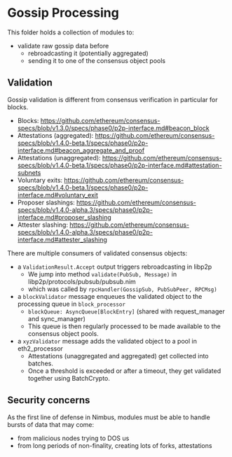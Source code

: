 # Gossip Processing

This folder holds a collection of modules to:
- validate raw gossip data before
  - rebroadcasting it (potentially aggregated)
  - sending it to one of the consensus object pools

## Validation

Gossip validation is different from consensus verification in particular for blocks.

- Blocks: https://github.com/ethereum/consensus-specs/blob/v1.3.0/specs/phase0/p2p-interface.md#beacon_block
- Attestations (aggregated): https://github.com/ethereum/consensus-specs/blob/v1.4.0-beta.1/specs/phase0/p2p-interface.md#beacon_aggregate_and_proof
- Attestations (unaggregated): https://github.com/ethereum/consensus-specs/blob/v1.4.0-beta.1/specs/phase0/p2p-interface.md#attestation-subnets
- Voluntary exits: https://github.com/ethereum/consensus-specs/blob/v1.4.0-beta.1/specs/phase0/p2p-interface.md#voluntary_exit
- Proposer slashings: https://github.com/ethereum/consensus-specs/blob/v1.4.0-alpha.3/specs/phase0/p2p-interface.md#proposer_slashing
- Attester slashing: https://github.com/ethereum/consensus-specs/blob/v1.4.0-alpha.3/specs/phase0/p2p-interface.md#attester_slashing

There are multiple consumers of validated consensus objects:
- a `ValidationResult.Accept` output triggers rebroadcasting in libp2p
  - We jump into method `validate(PubSub, Message)` in libp2p/protocols/pubsub/pubsub.nim
  - which was called by `rpcHandler(GossipSub, PubSubPeer, RPCMsg)`
- a `blockValidator` message enqueues the validated object to the processing queue in `block_processor`
  - `blockQueue: AsyncQueue[BlockEntry]` (shared with request_manager and sync_manager)
  - This queue is then regularly processed to be made available to the consensus object pools.
- a `xyzValidator` message adds the validated object to a pool in eth2_processor
  - Attestations (unaggregated and aggregated) get collected into batches.
  - Once a threshold is exceeded or after a timeout, they get validated together using BatchCrypto.

## Security concerns

As the first line of defense in Nimbus, modules must be able to handle bursts of data that may come:
- from malicious nodes trying to DOS us
- from long periods of non-finality, creating lots of forks, attestations
